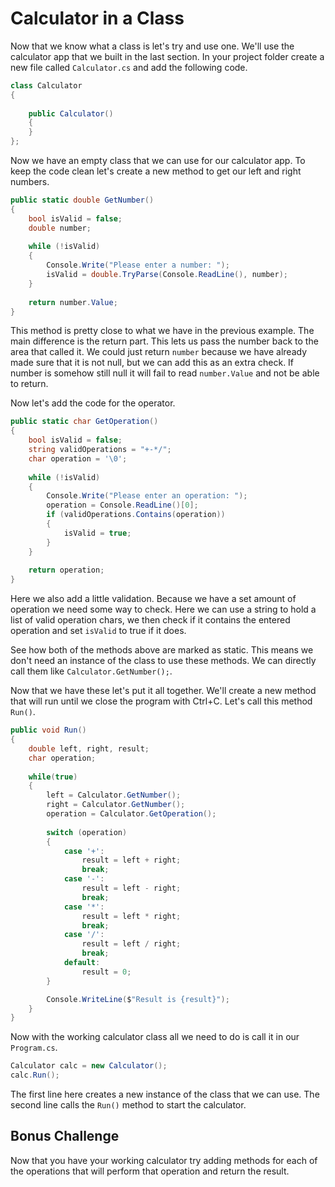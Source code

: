 # Calculator in a Class

Now that we know what a class is let's try and use one. We'll use the calculator app that we 
built in the last section. In your project folder create a new file called `Calculator.cs` 
and add the following code.
```C#
class Calculator 
{
    
    public Calculator() 
    {
    }
};
```
Now we have an empty class that we can use for our calculator app. To keep the code clean let's 
create a new method to get our left and right numbers.
```C#
public static double GetNumber()
{
    bool isValid = false;
    double number;
    
    while (!isValid)
    {
        Console.Write("Please enter a number: ");
        isValid = double.TryParse(Console.ReadLine(), number);
    }
    
    return number.Value;
}
```
This method is pretty close to what we have in the previous example. The main difference is the return
part. This lets us pass the number back to the area that called it. We could just return `number` because
we have already made sure that it is not null, but we can add this as an extra check. If number is somehow
still null it will fail to read `number.Value` and not be able to return.

Now let's add the code for the operator.
```C#
public static char GetOperation()
{
    bool isValid = false;
    string validOperations = "+-*/";
    char operation = '\0';
    
    while (!isValid) 
    {
        Console.Write("Please enter an operation: ");
        operation = Console.ReadLine()[0];
        if (validOperations.Contains(operation))
        {
            isValid = true;
        }
    }
    
    return operation;
}
```
Here we also add a little validation. Because we have a set amount of operation we need some way to 
check. Here we can use a string to hold a list of valid operation chars, we then check if it 
contains the entered operation and set `isValid` to true if it does.

See how both of the methods above are marked as static. This means we don't need an instance of the
class to use these methods. We can directly call them like `Calculator.GetNumber();`.

Now that we have these let's put it all together. We'll create a new method that will run until we 
close the program with Ctrl+C. Let's call this method `Run()`.
```C#
public void Run()
{
    double left, right, result;
    char operation;
    
    while(true) 
    {
        left = Calculator.GetNumber();
        right = Calculator.GetNumber();
        operation = Calculator.GetOperation();
        
        switch (operation)
        {
            case '+':
                result = left + right;
                break;
            case '-':
                result = left - right;
                break;
            case '*':
                result = left * right;
                break;
            case '/':
                result = left / right;
                break;
            default:
                result = 0;
        }

        Console.WriteLine($"Result is {result}");
    }
}
```
Now with the working calculator class all we need to do is call it in our `Program.cs`.
```C#
Calculator calc = new Calculator();
calc.Run();
```
The first line here creates a new instance of the class that we can use. The second line calls
the `Run()` method to start the calculator.


## Bonus Challenge

Now that you have your working calculator try adding methods for each of the operations that will perform 
that operation and return the result.

